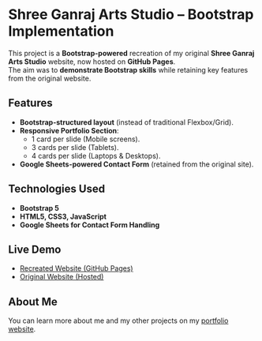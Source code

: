 # Shree Ganraj Arts Studio – Bootstrap Implementation

This project is a **Bootstrap-powered** recreation of my original **Shree Ganraj Arts Studio** website, now hosted on **GitHub Pages**.  
The aim was to **demonstrate Bootstrap skills** while retaining key features from the original website.

## Features

- **Bootstrap-structured layout** (instead of traditional Flexbox/Grid).
- **Responsive Portfolio Section**:
  - 1 card per slide (Mobile screens).
  - 3 cards per slide (Tablets).
  - 4 cards per slide (Laptops & Desktops).
- **Google Sheets-powered Contact Form** (retained from the original site).

## Technologies Used

- **Bootstrap 5**
- **HTML5, CSS3, JavaScript**
- **Google Sheets for Contact Form Handling**

## Live Demo

- [Recreated Website (GitHub Pages)](https://siddheshrm.github.io/ganraj-arts-bootstrapped/)
- [Original Website (Hosted)](https://www.ganrajarts.in/)

## About Me

You can learn more about me and my other projects on my [portfolio website](https://siddheshmestri.online).
